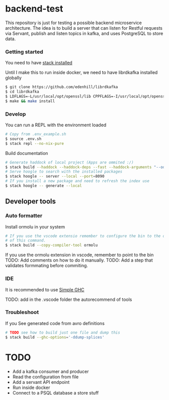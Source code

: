 # backend-test

This repository is just for testing a possible backend microservice architecture. The idea is to build a server that can listen for Restful requests via Servant, publish and listen topics in kafka, and uses PostgreSQL to store data.

### Getting started

You need to have [stack installed](https://docs.haskellstack.org/en/stable/README/)

Until I make this to run inside docker, we need to have librdkafka installed globally

```bash
$ git clone https://github.com/edenhill/librdkafka
$ cd librdkafka
$ LDFLAGS=-L/usr/local/opt/openssl/lib CPPFLAGS=-I/usr/local/opt/openssl/include ./configure
$ make && make install
```

### Develop

You can run a REPL with the environment loaded

```bash
# Copy from .env_example.sh
$ source .env.sh
$ stack repl --no-nix-pure
```

Build documentation

```bash
# Generate haddock of local project (Apps are ommited :/)
$ stack build --haddock --haddock-deps --fast --haddock-arguments "--odir=dist/docs --hyperlinked-source"
# Serve hoogle to search with the installed packages
$ stack hoogle -- server --local --port=8090
# If you install a new package and need to refresh the index use
$ stack hoogle -- generate --local
```

## Developer tools

### Auto formatter

Install ormolu in your system

```bash
# If you use the vscode extensio remember to configure the bin to the output
# of this command.
$ stack build --copy-compiler-tool ormolu
```

If you use the ormolu extension in vscode, remember to point to the bin
TODO: Add comments on how to do it manually.
TODO: Add a step that validates formmating before commiting.

### IDE

It is recommended to use [Simple GHC](https://marketplace.visualstudio.com/items?itemName=dramforever.vscode-ghc-simple)

TODO: add in the .vscode folder the autorecommend of tools

### Troubleshoot

If you See generated code from avro definitions

```bash
# TODO see how to build just one file and dump this
$ stack build --ghc-options='-ddump-splices'
```

# TODO

- Add a kafka consumer and producer
- Read the configuration from file
- Add a servant API endpoint
- Run inside docker
- Connect to a PSQL database a store stuff
